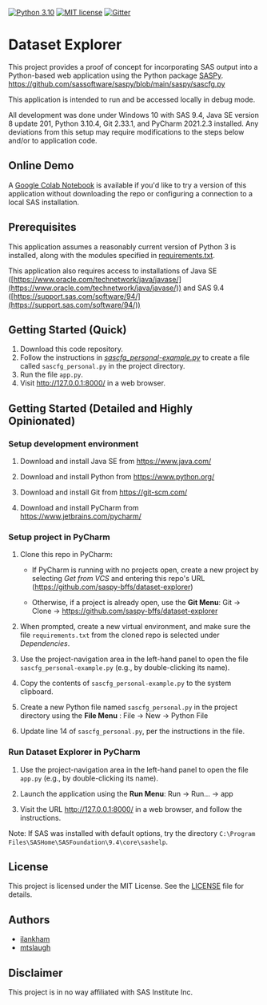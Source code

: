 [![Python 3.10](https://img.shields.io/badge/python-3.10-brightgreen.svg)](#prerequisites)  [![MIT license](https://img.shields.io/badge/License-MIT-blue.svg)](LICENSE)  [![Gitter](https://img.shields.io/gitter/room/saspy-bffs/community.svg?color=777777)](https://gitter.im/saspy-bffs/community)

# Dataset Explorer
This project provides a proof of concept for incorporating SAS output into a Python-based web application using the Python package [SASPy](https://sassoftware.github.io/saspy/).
https://github.com/sassoftware/saspy/blob/main/saspy/sascfg.py

This application is intended to run and be accessed locally in debug mode.

All development was done under Windows 10 with SAS 9.4, Java SE version 8 update 201, Python 3.10.4, Git 2.33.1, and PyCharm 2021.2.3 installed. Any deviations from this setup may require modifications to the steps below and/or to application code.

## Online Demo

A [Google Colab Notebook](https://colab.research.google.com/drive/1F0iyLLoUyWfPDUjgC0y1j4cowDotRAPy#offline=true&sandboxMode=true) is available if you'd like to try a version of this application without downloading the repo or configuring a connection to a local SAS installation.

## Prerequisites

This application assumes a reasonably current version of Python 3 is installed, along with the modules specified in [requirements.txt](requirements.txt).

This application also requires access to installations of Java SE ([https://www.oracle.com/technetwork/java/javase/](https://www.oracle.com/technetwork/java/javase/)) and SAS 9.4 ([https://support.sas.com/software/94/](https://support.sas.com/software/94/))

## Getting Started (Quick)

1. Download this code repository.
2. Follow the instructions in _[sascfg_personal-example.py](sascfg_personal-example.py)_ to create a file called `sascfg_personal.py` in the project directory.
3. Run the file `app.py`.
4. Visit http://127.0.0.1:8000/ in a web browser.

## Getting Started (Detailed and Highly Opinionated)

### Setup development environment

1. Download and install Java SE from https://www.java.com/

2. Download and install Python from https://www.python.org/

3. Download and install Git from https://git-scm.com/

4. Download and install PyCharm from https://www.jetbrains.com/pycharm/

### Setup project in PyCharm

1. Clone this repo in PyCharm:

    * If PyCharm is running with no projects open, create a new project by selecting _Get from VCS_ and entering this repo's URL (https://github.com/saspy-bffs/dataset-explorer)

    * Otherwise, if a project is already open, use the **Git Menu**: Git -> Clone -> https://github.com/saspy-bffs/dataset-explorer
 
2. When prompted, create a new virtual environment, and make sure the file `requirements.txt` from the cloned repo is selected under _Dependencies_.

3. Use the project-navigation area in the left-hand panel to open the file `sascfg_personal-example.py` (e.g., by double-clicking its name).

4. Copy the contents of `sascfg_personal-example.py` to the system clipboard.

5. Create a new Python file named `sascfg_personal.py` in the project directory using the **File Menu** : File -> New -> Python File

6. Update line 14 of `sascfg_personal.py`, per the instructions in the file.

### Run Dataset Explorer in PyCharm

1. Use the project-navigation area in the left-hand panel to open the file `app.py` (e.g., by double-clicking its name).

2. Launch the application using the **Run Menu**: Run -> Run... -> app

3. Visit the URL http://127.0.0.1:8000/ in a web browser, and follow the instructions.

Note: If SAS was installed with default options, try the directory `C:\Program Files\SASHome\SASFoundation\9.4\core\sashelp`.

## License
This project is licensed under the MIT License. See the [LICENSE](LICENSE) file for details.

## Authors
* [ilankham](https://github.com/ilankham)
* [mtslaugh](https://github.com/mtslaugh)

## Disclaimer

This project is in no way affiliated with SAS Institute Inc.
